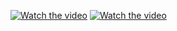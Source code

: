 [![Watch the video](https://img.youtube.com/vi/ZpWHi2gQoGU/0.jpg)](https://youtu.be/ZpWHi2gQoGU?si=gDZX7AgfmJa1dBZl)
[![Watch the video](https://img.youtube.com/vi/GpFMCA955rA/0.jpg)](https://www.youtube.com/watch?v=GpFMCA955rA)


